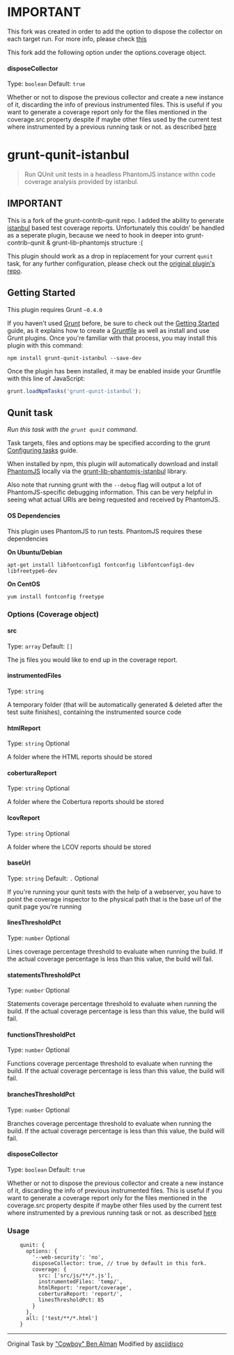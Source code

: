 # IMPORTANT

This fork was created in order to add the option to dispose the collector on each target run. For more info, please check [this][bug-report]

This fork add the following option under the options.coverage object.

#### disposeCollector
Type: `boolean`
Default: `true`

Whether or not to dispose the previous collector and create a new instance of it, discarding the info of previous instrumented files. This is useful if you want to generate a coverage report only for the files mentioned in the coverage.src property despite if maybe other files used by the current test where instrumented by a previous running task or not. as described [here][bug-report]

[bug-report]:https://github.com/asciidisco/grunt-qunit-istanbul/issues/10

# grunt-qunit-istanbul
> Run QUnit unit tests in a headless PhantomJS instance withn code coverage analysis provided by istanbul.

## IMPORTANT
This is a fork of the grunt-contrib-qunit repo.
I added the ability to generate [istanbul](http://gotwarlost.github.com/istanbul/) based test coverage reports.
Unfortunately this couldn' be handled as a seperate plugin, because we need to hook in
deeper into grunt-contrib-qunit & grunt-lib-phantomjs structure :(

This plugin should work as a drop in replacement for your current `qunit` task,
for any further configuration, please check out the [original plugin's repo](https://github.com/gruntjs/grunt-contrib-qunit).

## Getting Started
This plugin requires Grunt `~0.4.0`

If you haven't used [Grunt](http://gruntjs.com/) before, be sure to check out the [Getting Started](http://gruntjs.com/getting-started) guide, as it explains how to create a [Gruntfile](http://gruntjs.com/sample-gruntfile) as well as install and use Grunt plugins. Once you're familiar with that process, you may install this plugin with this command:

```shell
npm install grunt-qunit-istanbul --save-dev
```

Once the plugin has been installed, it may be enabled inside your Gruntfile with this line of JavaScript:

```js
grunt.loadNpmTasks('grunt-qunit-istanbul');
```

## Qunit task
_Run this task with the `grunt qunit` command._

Task targets, files and options may be specified according to the grunt [Configuring tasks](http://gruntjs.com/configuring-tasks) guide.

When installed by npm, this plugin will automatically download and install [PhantomJS][] locally via the [grunt-lib-phantomjs-istanbul][] library.

[PhantomJS]: http://www.phantomjs.org/
[grunt-lib-phantomjs-istanbul]: https://github.com/asciidisco/grunt-lib-phantomjs-istanbul

Also note that running grunt with the `--debug` flag will output a lot of PhantomJS-specific debugging information. This can be very helpful in seeing what actual URIs are being requested and received by PhantomJS.

#### OS Dependencies
This plugin uses PhantomJS to run tests. PhantomJS requires these dependencies

**On Ubuntu/Debian**

`apt-get install libfontconfig1 fontconfig libfontconfig1-dev libfreetype6-dev`

**On CentOS**

`yum install fontconfig freetype`

### Options (Coverage object)

#### src
Type: `array`
Default: `[]`

The js files you would like to end up in the coverage report.

#### instrumentedFiles
Type: `string`

A temporary folder (that will be automatically generated & deleted after the test suite finishes),
containing the instrumented source code

#### htmlReport
Type: `string`
Optional

A folder where the HTML reports should be stored

#### coberturaReport
Type: `string`
Optional

A folder where the Cobertura reports should be stored

#### lcovReport
Type: `string`
Optional

A folder where the LCOV reports should be stored

#### baseUrl
Type: `string`
Default: `.`
Optional

If you're running your qunit tests with the help of a webserver,
you have to point the coverage inspector to the physical path that
is the base url of the qunit page you're running

#### linesThresholdPct
Type: `number`
Optional

Lines coverage percentage threshold to evaluate when running the build. If the actual
coverage percentage is less than this value, the build will fail.

#### statementsThresholdPct
Type: `number`
Optional

Statements coverage percentage threshold to evaluate when running the build. If the actual
coverage percentage is less than this value, the build will fail.

#### functionsThresholdPct
Type: `number`
Optional

Functions coverage percentage threshold to evaluate when running the build. If the actual
coverage percentage is less than this value, the build will fail.

#### branchesThresholdPct
Type: `number`
Optional

Branches coverage percentage threshold to evaluate when running the build. If the actual
coverage percentage is less than this value, the build will fail.

#### disposeCollector
Type: `boolean`
Default: `true`

Whether or not to dispose the previous collector and create a new instance of it, discarding the info of previous instrumented files. This is useful if you want to generate a coverage report only for the files mentioned in the coverage.src property despite if maybe other files used by the current test where instrumented by a previous running task or not. as described [here][bug-report]

[bug-report]:https://github.com/asciidisco/grunt-qunit-istanbul/issues/10

### Usage

```
    qunit: {
      options: {
        '--web-security': 'no',
        disposeCollector: true, // true by default in this fork.
        coverage: {
          src: ['src/js/**/*.js'],
          instrumentedFiles: 'temp/',
          htmlReport: 'report/coverage',
          coberturaReport: 'report/',
          linesThresholdPct: 85
        }
      },
      all: ['test/**/*.html']
    }
```

---

Original Task by ["Cowboy" Ben Alman](http://benalman.com/)
Modified by [asciidisco](http://twitter.com/asciidisco)
